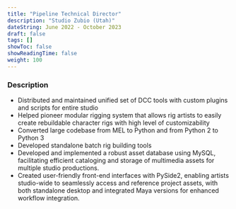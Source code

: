 ```yaml
---
title: "Pipeline Technical Director"
description: "Studio Zubio (Utah)"
dateString: June 2022 - October 2023
draft: false
tags: []
showToc: false
showReadingTime: false
weight: 100
--- 
```


### Description

- Distributed and maintained unified set of DCC tools with custom plugins and scripts for entire studio
- Helped pioneer modular rigging system that allows rig artists to easily create rebuildable character rigs with high level of customizability
- Converted large codebase from MEL to Python and from Python 2 to Python 3
- Developed standalone batch rig building tools
- Developed and implemented a robust asset database using MySQL, facilitating efficient cataloging and storage of multimedia assets for multiple studio productions.
- Created user-friendly front-end interfaces with PySide2, enabling artists studio-wide to seamlessly access and reference project assets, with both standalone desktop and integrated Maya versions for enhanced workflow integration.
